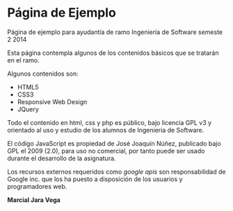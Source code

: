 Página de Ejemplo
=============

Página de ejemplo para ayudantía de ramo Ingeniería de Software semeste 2 2014

Esta página contempla algunos de los contenidos básicos que se tratarán en el ramo.

Algunos contenidos son:
  - HTML5
  - CSS3
  - Responsive Web Design
  - JQuery
  
Todo el contenido en html, css y php es público, bajo licencia GPL v3 y orientado al uso y estudio de los alumnos de Ingeniería de Software.

El código JavaScript es propiedad de José Joaquín Núñez, publicado bajo GPL el 2009 (2.0), para uso no comercial, por tanto puede ser usado durante el desarrollo de la asignatura.

Los recursos externos requeridos como *google apis* son responsabilidad de Google inc. que los ha puesto a disposición de los usuarios y programadores web. 


**Marcial Jara Vega**
